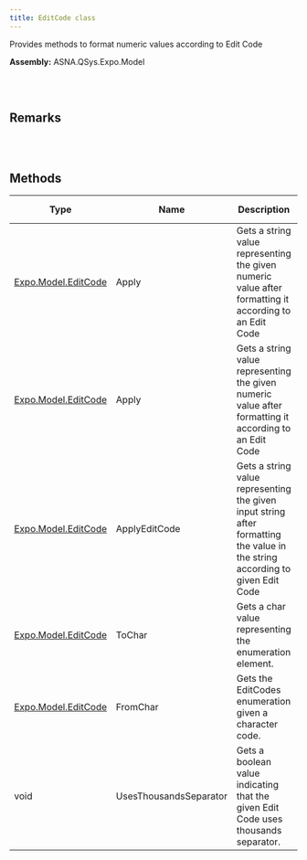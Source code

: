 ```yaml
---
title: EditCode class
---
```


Provides methods to format numeric values according to Edit Code

**Assembly:** ASNA.QSys.Expo.Model

<br>
<br>

## Remarks

<br>
<br>

## Methods

| Type | Name | Description | Return Description 
| --- | --- | --- | --- 
| [Expo.Model.EditCode](/reference/asna-qsys-expo/expo-model/edit-code.html) | Apply | Gets a string value representing the given numeric value after formatting it according to an Edit Code | the formatted value as string
| [Expo.Model.EditCode](/reference/asna-qsys-expo/expo-model/edit-code.html) | Apply | Gets a string value representing the given numeric value after formatting it according to an Edit Code | the formatted value as string
| [Expo.Model.EditCode](/reference/asna-qsys-expo/expo-model/edit-code.html) | ApplyEditCode | Gets a string value representing the given input string after formatting the value in the string according to given Edit Code | the formatted value as string
| [Expo.Model.EditCode](/reference/asna-qsys-expo/expo-model/edit-code.html) | ToChar | Gets a char value representing the enumeration element. | the char code
| [Expo.Model.EditCode](/reference/asna-qsys-expo/expo-model/edit-code.html) | FromChar | Gets the EditCodes enumeration given a character code. | the enumeration
| void | UsesThousandsSeparator | Gets a boolean value indicating that the given Edit Code uses thousands separator. | true if editCode uses thousands separator

<br>
<br>

